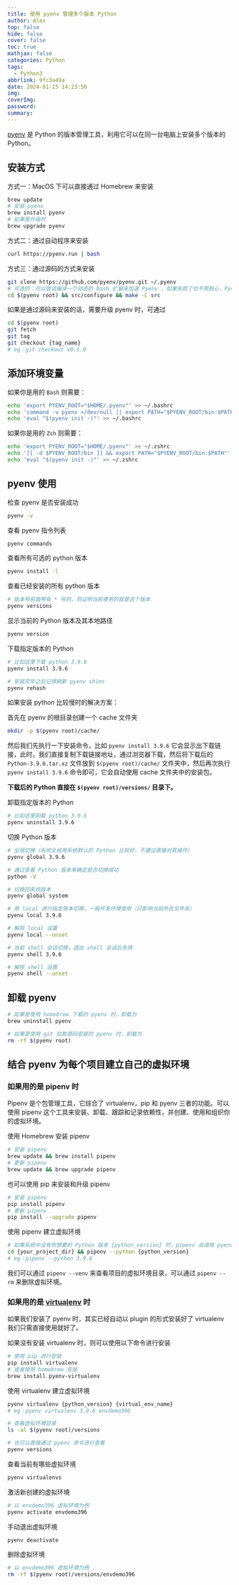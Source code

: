 ```yaml
---
title: 使用 pyenv 管理多个版本 Python
author: Alex
top: false
hide: false
cover: false
toc: true
mathjax: false
categories: Python
tags:
  - Python3
abbrlink: 9fc3a49a
date: 2024-01-15 14:23:50
img:
coverImg:
password:
summary:
---
```


[pyenv](https://github.com/pyenv/pyenv) 是 Python 的版本管理工具，利用它可以在同一台电脑上安装多个版本的 Python。

## 安装方式

方式一：MacOS 下可以直接通过 Homebrew 来安装

```bash
brew update
# 安装 pyenv
brew install pyenv
# 如果是升级时
brew upgrade pyenv
```

方式二：通过自动程序来安装

```bash
curl https://pyenv.run | bash
```

方式三：通过源码的方式来安装

```bash
git clone https://github.com/pyenv/pyenv.git ~/.pyenv
# 可选的：可以尝试编译一个动态的 bash 扩展来加速 Pyenv ，如果失败了也不用担心，Pyenv 仍然可以正常工作
cd $(pyenv root) && src/configure && make -C src
```

如果是通过源码来安装的话，需要升级 pyenv 时，可通过

```bash
cd $(pyenv root)
git fetch
git tag
git checkout {tag_name}
# eg：git checkout v0.1.0
```

## 添加环境变量

如果你是用的 `Bash` 则需要：

```bash
echo 'export PYENV_ROOT="$HOME/.pyenv"' >> ~/.bashrc
echo 'command -v pyenv >/dev/null || export PATH="$PYENV_ROOT/bin:$PATH"' >> ~/.bashrc
echo 'eval "$(pyenv init -)"' >> ~/.bashrc
```

如果你是用的 `Zsh` 则需要：

```bash
echo 'export PYENV_ROOT="$HOME/.pyenv"' >> ~/.zshrc
echo '[[ -d $PYENV_ROOT/bin ]] && export PATH="$PYENV_ROOT/bin:$PATH"' >> ~/.zshrc
echo 'eval "$(pyenv init -)"' >> ~/.zshrc
```

## pyenv 使用

检查 pyenv 是否安装成功

```bash
pyenv -v
```

查看 pyenv 指令列表

```bash
pyenv commands
```

查看所有可选的 python 版本

```bash
pyenv install -l
```

查看已经安装的所有 python 版本

```bash
# 版本号前面带有 * 号的，则证明当前使用的就是这个版本
pyenv versions
```

显示当前的 Python 版本及其本地路径

```bash
pyenv version
```

下载指定版本的 Python

```bash
# 比如这里下载 python 3.9.6
pyenv install 3.9.6

# 安装完毕之后记得刷新 pyenv shims
pyenv rehash
```

如果安装 python 比较慢时的解决方案：

首先在 pyenv 的根目录创建一个 cache 文件夹

```bash
mkdir -p $(pyenv root)/cache/
```

然后我们先执行一下安装命令，比如 `pyenv install 3.9.6` 它会显示出下载链接，此时，我们直接复制下载链接地址，通过浏览器下载，然后将下载后的 `Python-3.9.6.tar.xz` 文件放到 `$(pyenv root)/cache/` 文件夹中，然后再次执行 `pyenv install 3.9.6` 命令即可，它会自动使用 cache 文件夹中的安装包。

**下载后的 Python 直接在 `$(pyenv root)/versions/` 目录下。**

卸载指定版本的 Python

```bash
# 比如这里卸载 python 3.9.6
pyenv uninstall 3.9.6
```

切换 Python 版本

```bash
# 全局切换（系统全局用系统默认的 Python 比较好，不建议直接对其操作）
pyenv global 3.9.6

# 通过查看 Python 版本来确定是否切换成功
python -V

# 切换回系统版本
pyenv global system

# 用 local 进行指定版本切换，一般开发环境使用（只影响当前所在文件夹）
pyenv local 3.9.6

# 解除 local 设置
pyenv local --unset

# 当前 shell 会话切换，退出 shell 会话后失效
pyenv shell 3.9.6

# 解除 shell 设置
pyenv shell --unset
```

## 卸载 pyenv

```bash
# 如果是使用 homebrew 下载的 pyenv 时，卸载为
brew uninstall pyenv

# 如果是使用 git 拉取源码安装的 pyenv 时，卸载为
rm -rf $(pyenv root)
```

## 结合 pyenv 为每个项目建立自己的虚拟环境

### 如果用的是 pipenv 时

Pipenv 是个包管理工具，它综合了 virtualenv，pip 和 pyenv 三者的功能。可以使用 pipenv 这个工具来安装、卸载、跟踪和记录依赖性，并创建、使用和组织你的虚拟环境。

使用 Homebrew 安装 pipenv

```bash
# 安装 pipenv
brew update && brew install pipenv
# 更新 pipenv
brew update && brew upgrade pipenv
```

也可以使用 pip 来安装和升级 pipenv

```bash
# 安装 pipenv
pip install pipenv
# 更新 pipenv
pip install --upgrade pipenv
```

使用 pipenv 建立虚拟环境

```bash
# 如果系统中没有你想要的 Python 版本 {python_version} 时，pipenv 会调用 pyenv 来安装对应的 Python 版本
cd {your_project_dir} && pipenv --python {python_version}
# eg：pipenv --python 3.9.6
```

我们可以通过 `pipenv --venv` 来查看项目的虚拟环境目录，可以通过 `pipenv --rm` 来删除虚拟环境。


### 如果用的是 [virtualenv](https://github.com/pypa/virtualenv) 时

如果我们安装了 pyenv 时，其实已经自动以 plugin 的形式安装好了 virtualenv 我们只需直接使用就好了。

如果没有安装 virtualenv 时，则可以使用以下命令进行安装

```bash
# 使用 pip 进行安装
pip install virtualenv
# 或者使用 homebrew 安装
brew install pyenv-virtualenv
```

使用 virtualenv 建立虚拟环境

```bash
pyenv virtualenv {python_version} {virtual_env_name}
# eg：pyenv virtualenv 3.9.6 envdemo396

# 查看虚拟环境目录
ls -al $(pyenv root)/versions

# 也可以直接通过 pyenv 命令进行查看
pyenv versions
```

查看当前有哪些虚拟环境

```bash
pyenv virtualenvs
```

激活新创建的虚拟环境

```bash
# 以 envdemo396 虚拟环境为例
pyenv activate envdemo396
```

手动退出虚拟环境

```bash
pyenv deactivate
```

删除虚拟环境

```bash
# 以 envdemo396 虚拟环境为例
rm -rf $(pyenv root)/versions/envdemo396
```